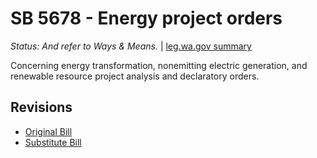 # SB 5678 - Energy project orders
*Status: And refer to Ways & Means.* | [leg.wa.gov summary](https://app.leg.wa.gov/billsummary?BillNumber=5678&Year=2021)

Concerning energy transformation, nonemitting electric generation, and renewable resource project analysis and declaratory orders.

## Revisions
* [Original Bill](1/)
* [Substitute Bill](S/)